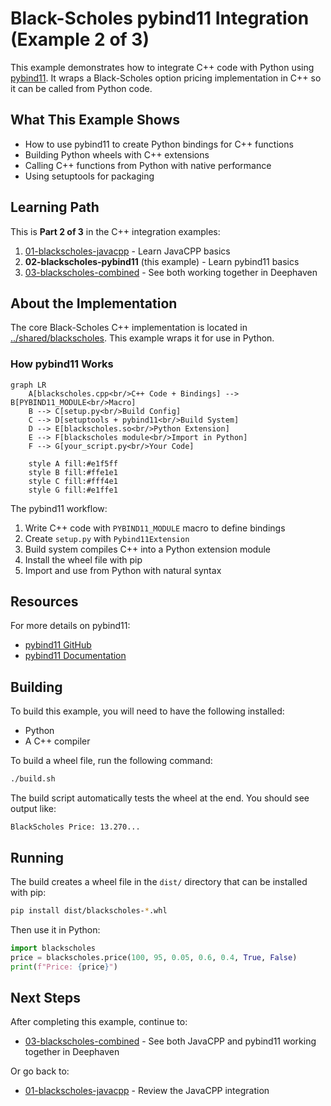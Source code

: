 # Black-Scholes pybind11 Integration (Example 2 of 3)

This example demonstrates how to integrate C++ code with Python using [pybind11](https://github.com/pybind/pybind11). It wraps a Black-Scholes option pricing implementation in C++ so it can be called from Python code.

## What This Example Shows

- How to use pybind11 to create Python bindings for C++ functions
- Building Python wheels with C++ extensions
- Calling C++ functions from Python with native performance
- Using setuptools for packaging

## Learning Path

This is **Part 2 of 3** in the C++ integration examples:
1. [01-blackscholes-javacpp](../01-blackscholes-javacpp/) - Learn JavaCPP basics
2. **02-blackscholes-pybind11** (this example) - Learn pybind11 basics
3. [03-blackscholes-combined](../03-blackscholes-combined/) - See both working together in Deephaven

## About the Implementation

The core Black-Scholes C++ implementation is located in [../shared/blackscholes](../shared/blackscholes/). This example wraps it for use in Python.

### How pybind11 Works

```mermaid
graph LR
    A[blackscholes.cpp<br/>C++ Code + Bindings] --> B[PYBIND11_MODULE<br/>Macro]
    B --> C[setup.py<br/>Build Config]
    C --> D[setuptools + pybind11<br/>Build System]
    D --> E[blackscholes.so<br/>Python Extension]
    E --> F[blackscholes module<br/>Import in Python]
    F --> G[your_script.py<br/>Your Code]
    
    style A fill:#e1f5ff
    style B fill:#ffe1e1
    style C fill:#fff4e1
    style G fill:#e1ffe1
```

The pybind11 workflow:
1. Write C++ code with `PYBIND11_MODULE` macro to define bindings
2. Create `setup.py` with `Pybind11Extension`
3. Build system compiles C++ into a Python extension module
4. Install the wheel file with pip
5. Import and use from Python with natural syntax

## Resources

For more details on pybind11:
- [pybind11 GitHub](https://github.com/pybind/pybind11)
- [pybind11 Documentation](https://pybind11.readthedocs.io/)

## Building

To build this example, you will need to have the following installed:
* Python
* A C++ compiler

To build a wheel file, run the following command:
```bash
./build.sh
```

The build script automatically tests the wheel at the end. You should see output like:
```
BlackScholes Price: 13.270...
```

## Running

The build creates a wheel file in the `dist/` directory that can be installed with pip:
```bash
pip install dist/blackscholes-*.whl
```

Then use it in Python:
```python
import blackscholes
price = blackscholes.price(100, 95, 0.05, 0.6, 0.4, True, False)
print(f"Price: {price}")
```

## Next Steps

After completing this example, continue to:
- [03-blackscholes-combined](../03-blackscholes-combined/) - See both JavaCPP and pybind11 working together in Deephaven

Or go back to:
- [01-blackscholes-javacpp](../01-blackscholes-javacpp/) - Review the JavaCPP integration

